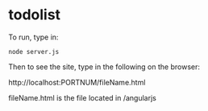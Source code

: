 # todolist

To run, type in:

`node server.js` 

Then to see the site, type in the following on the browser:

http://localhost:PORTNUM/fileName.html

fileName.html is the file located in /angularjs

